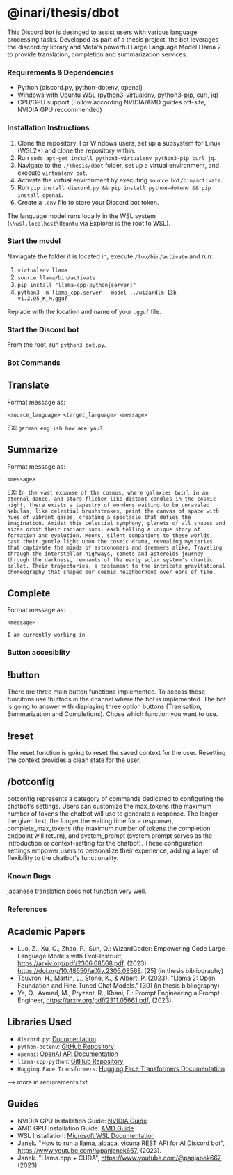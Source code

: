 # @inari/thesis/dbot

This Discord bot is desinged to assist users with various language processing tasks. Developed
as part of a thesis project, the bot leverages the discord.py library and Meta's powerful
Large Language Model Llama 2 to provide translation, completion and summarization services. 

### Requirements & Dependencies

* Python (discord.py, python-dotenv, openai)
* Windows with Ubuntu WSL (python3-virtualenv, python3-pip, curl, jq)
* CPU/GPU support (Follow according NVIDIA/AMD guides off-site, NVIDIA GPU reccommended)

### Installation Instructions

1. Clone the repository. For Windows users, set up a subsystem for Linux (WSL2+) 
    and clone the repository within.
2. Run `sudo apt-get install python3-virtualenv python3-pip curl jq`.
3. Navigate to the `./Thesis/dbot` folder, set up a virtual environment, and execute 
    `virtualenv bot`.
4. Activate the virtual environment by executing `source bot/bin/activate`.
5. Run `pip install discord.py && pip install python-dotenv && pip install openai`.
6. Create a `.env` file to store your Discord bot token.

The language model runs locally in the WSL system (`\\wsl.localhost\Ubuntu` via Explorer is the root to WSL).

### Start the model

Naviagate the folder it is located in, execute `/foo/bin/activate` and run:

1. `virtualenv llama`
2. `source llama/bin/activate`
3. `pip install "llama-cpp-python[server]"`
4. `python3 -m llama_cpp.server --model ../wizardlm-13b-v1.2.Q5_K_M.gguf`

Replace with the location and name of your `.gguf` file.

### Start the Discord bot

From the root, run `python3 bot.py`.

### Bot Commands
## Translate
Format message as:

`<source_language> <target_language> <message>`

EX: `german english how are you?`

## Summarize
Format message as:

`<message>`

EX: `In the vast expanse of the cosmos, where galaxies twirl in an eternal dance, and stars flicker like distant candles in the cosmic night, there exists a tapestry of wonders waiting to be unraveled. Nebulas, like celestial brushstrokes, paint the canvas of space with hues of vibrant gases, creating a spectacle that defies the imagination. Amidst this celestial symphony, planets of all shapes and sizes orbit their radiant suns, each telling a unique story of formation and evolution. Moons, silent companions to these worlds, cast their gentle light upon the cosmic drama, revealing mysteries that captivate the minds of astronomers and dreamers alike.
Traveling through the interstellar highways, comets and asteroids journey through the darkness, remnants of the early solar system's chaotic ballet. Their trajectories, a testament to the intricate gravitational choreography that shaped our cosmic neighborhood over eons of time.`


## Complete
Format message as:

`<message>`

`I am currently working in `

### Button accesiblity
## !button
There are three main button functions implemented. To access those funcitons use !buttons in the 
channel where the bot is implemented. The bot is going to answer with displaying three option 
buttons (Tranlsation, Summarization and Completions). Chose which function you want to use. 

## !reset
The reset function is going to reset the saved context for the user. Resetting the context 
provides a clean state for the user. 

## /botconfig
botconfig represents a category of commands dedicated to configuring the chatbot's settings. 
Users can customize the max_tokens (the maximum number of tokens the chatbot will use to generate 
a response. The longer the given text, the longer the waiting time for a response), complete_max_tokens (the maximum number of tokens the completion endpoint will return), and system_prompt (system prompt serves as the introduction or context-setting for the chatbot). These configuration settings empower users to personalize their experience, adding a layer of flexibility to the chatbot's functionality.

### Known Bugs

japanese translation does not function very well. 

### References
## Academic Papers
- Luo, Z., Xu, C., Zhao, P., Sun, Q.: WizardCoder: Empowering Code Large Language Models with Evol-Instruct, https://arxiv.org/pdf/2306.08568.pdf, (2023). https://doi.org/10.48550/arXiv.2306.08568. [25] (in thesis bibliography)
- Touvron, H., Martin, L., Stone, K., & Albert, P. (2023). "Llama 2: Open Foundation and Fine-Tuned Chat Models." [30] (in thesis bibliography)
- Ye, Q., Axmed, M., Pryzant, R., Khani, F.: Prompt Engineering a Prompt Engineer, https://arxiv.org/pdf/2311.05661.pdf, (2023).


## Libraries Used
- `discord.py`: [Documentation](https://discordpy.readthedocs.io/)
- `python-dotenv`: [GitHub Repository](https://github.com/theskumar/python-dotenv)
- `openai`: [OpenAI API Documentation](https://beta.openai.com/docs/)
- `llama-cpp-python`: [GitHub Repository](https://github.com/openai/llama-cpp-python)
- `Hugging Face Transformers`: [Hugging Face Transformers Documentation](https://huggingface.co/transformers/)

--> more in requirements.txt

## Guides
- NVIDIA GPU Installation Guide: [NVIDIA Guide](https://developer.nvidia.com/cuda-downloads)
- AMD GPU Installation Guide: [AMD Guide](https://www.amd.com/en/support)
- WSL Installation: [Microsoft WSL Documentation](https://docs.microsoft.com/en-us/windows/wsl/install)
- Janek. "How to run a llama, alpaca, vicuna REST API for AI Discord bot",  https://www.youtube.com/@panjanek667, (2023).
- Janek. "Llama.cpp + CUDA",  https://www.youtube.com/@panjanek667, (2023)




